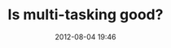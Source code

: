 ---
layout: post
title: "Is multi-tasking good?"
date: 2012-08-04 19:46
comments: true
categories: 
published: false
---